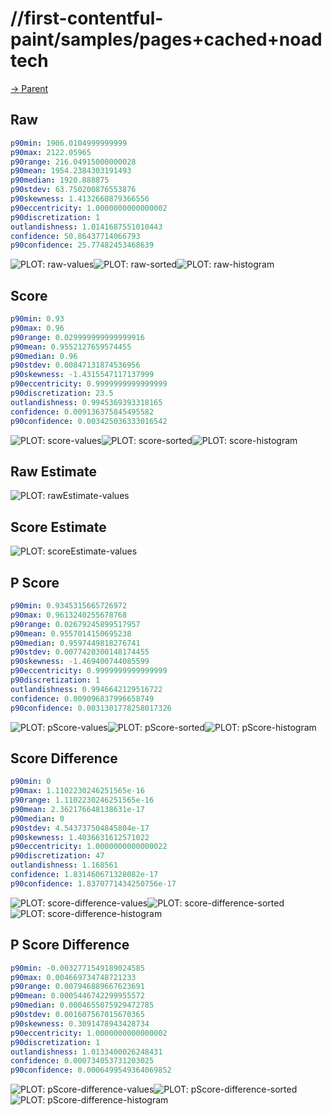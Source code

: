 
# //first-contentful-paint/samples/pages+cached+noadtech

[→ Parent](../..)


## Raw


```yaml
p90min: 1906.0104999999999
p90max: 2122.05965
p90range: 216.04915000000028
p90mean: 1954.2384303191493
p90median: 1920.888875
p90stdev: 63.750200876553876
p90skewness: 1.4132660879366556
p90eccentricity: 1.0000000000000002
p90discretization: 1
outlandishness: 1.0141687551010443
confidence: 50.86437714066793
p90confidence: 25.77482453468639

```

![PLOT: raw-values](./raw/values.svg)![PLOT: raw-sorted](./raw/sorted.svg)![PLOT: raw-histogram](./raw/histogram.svg)
## Score


```yaml
p90min: 0.93
p90max: 0.96
p90range: 0.029999999999999916
p90mean: 0.9552127659574455
p90median: 0.96
p90stdev: 0.00847131874536956
p90skewness: -1.4315547117137999
p90eccentricity: 0.9999999999999999
p90discretization: 23.5
outlandishness: 0.9945369393318165
confidence: 0.009136375845495582
p90confidence: 0.003425036333016542

```

![PLOT: score-values](./score/values.svg)![PLOT: score-sorted](./score/sorted.svg)![PLOT: score-histogram](./score/histogram.svg)
## Raw Estimate

![PLOT: rawEstimate-values](./rawEstimate/values.svg)
## Score Estimate

![PLOT: scoreEstimate-values](./scoreEstimate/values.svg)
## P Score


```yaml
p90min: 0.9345315665726972
p90max: 0.9613240255678768
p90range: 0.02679245899517957
p90mean: 0.9557014150695238
p90median: 0.9597449818276741
p90stdev: 0.0077420300148174455
p90skewness: -1.469400744085599
p90eccentricity: 0.9999999999999999
p90discretization: 1
outlandishness: 0.9946642129516722
confidence: 0.009096837996658749
p90confidence: 0.0031301778258017326

```

![PLOT: pScore-values](./pScore/values.svg)![PLOT: pScore-sorted](./pScore/sorted.svg)![PLOT: pScore-histogram](./pScore/histogram.svg)
## Score Difference


```yaml
p90min: 0
p90max: 1.1102230246251565e-16
p90range: 1.1102230246251565e-16
p90mean: 2.362176648138631e-17
p90median: 0
p90stdev: 4.543737504845804e-17
p90skewness: 1.4036631612571022
p90eccentricity: 1.0000000000000022
p90discretization: 47
outlandishness: 1.168561
confidence: 1.831460671328082e-17
p90confidence: 1.8370771434250756e-17

```

![PLOT: score-difference-values](./score-difference/values.svg)![PLOT: score-difference-sorted](./score-difference/sorted.svg)![PLOT: score-difference-histogram](./score-difference/histogram.svg)
## P Score Difference


```yaml
p90min: -0.0032771549189024585
p90max: 0.004669734748721233
p90range: 0.007946889667623691
p90mean: 0.0005446742299955572
p90median: 0.0004655075929472785
p90stdev: 0.001607567015670365
p90skewness: 0.3091478943428734
p90eccentricity: 1.0000000000000002
p90discretization: 1
outlandishness: 1.0133400026248431
confidence: 0.000734053731203025
p90confidence: 0.0006499549364069852

```

![PLOT: pScore-difference-values](./pScore-difference/values.svg)![PLOT: pScore-difference-sorted](./pScore-difference/sorted.svg)![PLOT: pScore-difference-histogram](./pScore-difference/histogram.svg)